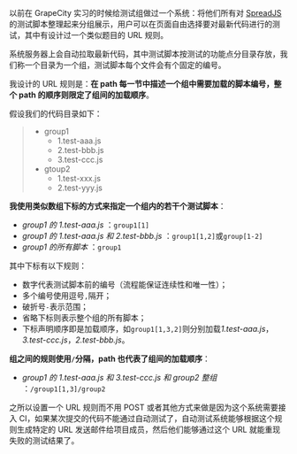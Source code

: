 以前在 GrapeCity 实习的时候给测试组做过一个系统：将他们所有对 [SpreadJS](https://spread.grapecity.com/spreadjs/) 的测试脚本整理起来分组展示，用户可以在页面自由选择要对最新代码进行的测试，其中有设计过一个类似题目的 URL 规则。

系统服务器上会自动拉取最新代码，其中测试脚本按测试的功能点分目录存放，我们称一个目录为一个组，测试脚本每个文件会有个固定的编号。

我设计的 URL 规则是：**在 path 每一节中描述一个组中需要加载的脚本编号，整个 path 的顺序则限定了组间的加载顺序**。

假设我们的代码目录如下：

> - group1
>   - 1.test-aaa.js
>   - 2.test-bbb.js
>   - 3.test-ccc.js
> - gtoup2
>   - 1.test-xxx.js
>   - 2.test-yyy.js



**我使用类似数组下标的方式来指定一个组内的若干个测试脚本**：

- *group1 的 1.test-aaa.js* ：`group1[1]`
- *group1 的 1.test-aaa.js 和 2.test-bbb.js* ：`group1[1,2]`或`group[1-2]`
- *group1 的所有脚本* ：`group1`

其中下标有以下规则：

- 数字代表测试脚本前的编号（流程能保证连续性和唯一性）；
- 多个编号使用逗号`,`隔开；
- 破折号`-`表示范围；
- 省略下标则表示整个组的所有脚本；
- 下标声明顺序即是加载顺序，如`group1[1,3,2]`则分别加载*1.test-aaa.js*，*3.test-ccc.js*，*2.test-bbb.js*。



**组之间的规则使用`/`分隔，path 也代表了组间的加载顺序**：

- *group1 的 1.test-aaa.js 和 3.test-ccc.js 和 group2 整组* ：`/group1[1,3]/group2`



之所以设置一个 URL 规则而不用 POST 或者其他方式来做是因为这个系统需要接入 CI，如果某次提交的代码不能通过自动测试了，自动测试系统能够根据这个规则生成特定的 URL 发送邮件给项目成员，然后他们能够通过这个 URL 就能重现失败的测试结果了。
